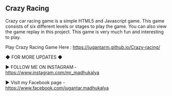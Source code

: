 ## Crazy Racing

Crazy car racing game is a simple HTML5 and Javascript game. This game consists of six different levels or stages to play the game. You can also view the game replay in this project. This game is very much fun and interesting to play.

Play Crazy Racing Game Here : https://jugantarm.github.io/Crazy-racing/

◆ FOR MORE UPDATES ◆

► FOLLOW ME ON INSTAGRAM - https://www.instagram.com/mr_madhukalya

► Visit my Facebook page - https://www.facebook.com/jugantar.madhukalya
